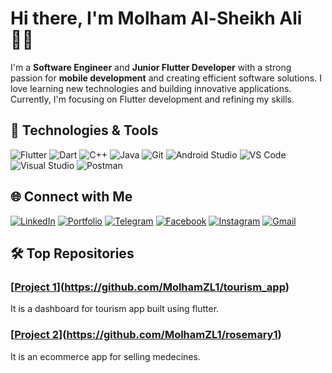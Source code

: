 # Hi there, I'm Molham Al-Sheikh Ali 👨‍💻

I'm a **Software Engineer** and **Junior Flutter Developer** with a strong passion for **mobile development** and creating efficient software solutions. I love learning new technologies and building innovative applications. Currently, I'm focusing on Flutter development and refining my skills.

## 🔧 Technologies & Tools

![Flutter](https://img.shields.io/badge/Flutter-02569B?style=for-the-badge&logo=flutter&logoColor=white)
![Dart](https://img.shields.io/badge/Dart-0175C2?style=for-the-badge&logo=dart&logoColor=white)
![C++](https://img.shields.io/badge/C++-00599C?style=for-the-badge&logo=cplusplus&logoColor=white)
![Java](https://img.shields.io/badge/Java-007396?style=for-the-badge&logo=java&logoColor=white)
![Git](https://img.shields.io/badge/Git-F05032?style=for-the-badge&logo=git&logoColor=white)
![Android Studio](https://img.shields.io/badge/Android_Studio-3DDC84?style=for-the-badge&logo=android-studio&logoColor=white)
![VS Code](https://img.shields.io/badge/VS_Code-0078D4?style=for-the-badge&logo=visual-studio-code&logoColor=white)
![Visual Studio](https://img.shields.io/badge/Visual_Studio-5C2D91?style=for-the-badge&logo=visual-studio&logoColor=white)
![Postman](https://img.shields.io/badge/Postman-FF6C37?style=for-the-badge&logo=postman&logoColor=white)

## 🌐 Connect with Me

[![LinkedIn](https://img.shields.io/badge/LinkedIn-blue?style=for-the-badge&logo=linkedin)](https://www.linkedin.com/in/molham-al-sheikh-ali-684982268)
[![Portfolio](https://img.shields.io/badge/Portfolio-lightgrey?style=for-the-badge&logo=github)](https://molham-portfolio.com)
[![Telegram](https://img.shields.io/badge/Telegram-blue?style=for-the-badge&logo=telegram)](https://t.me/MolhamSheikh)
[![Facebook](https://img.shields.io/badge/Facebook-blue?style=for-the-badge&logo=facebook)](https://www.facebook.com/molhamslsh.alshihali)
[![Instagram](https://img.shields.io/badge/Instagram-ef3e42?style=for-the-badge&logo=instagram&logoColor=white)](https://www.instagram.com/molhamsheikh/)
[![Gmail](https://img.shields.io/badge/Gmail-EA4335?style=for-the-badge&logo=gmail&logoColor=white)](molhamsa49@gmail.com)


## 🛠️ Top Repositories

### [[Project 1](https://github.com/molham/project1)](https://github.com/MolhamZL1/tourism_app)
It is a dashboard for tourism app built using flutter.

### [[Project 2](https://github.com/molham/project2)](https://github.com/MolhamZL1/rosemary1)
It is an ecommerce app for selling medecines.
